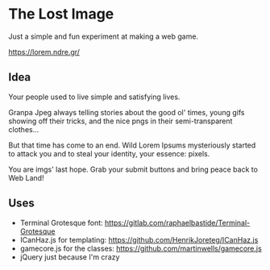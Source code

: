 The Lost Image
==============

Just a simple and fun experiment at making a web game.

https://lorem.ndre.gr/

Idea
----

Your people used to live simple and satisfying lives.

Granpa Jpeg always telling stories about the good ol' times, young gifs showing off their tricks, and the nice pngs in their semi-transparent clothes...

But that time has come to an end. Wild Lorem Ipsums mysteriously started to attack you and to steal your identity, your essence: pixels.

You are imgs' last hope. Grab your submit buttons and bring peace back to Web Land!

Uses
----
- Terminal Grotesque font: https://gitlab.com/raphaelbastide/Terminal-Grotesque
- ICanHaz.js for templating: https://github.com/HenrikJoreteg/ICanHaz.js
- gamecore.js for the classes: https://github.com/martinwells/gamecore.js
- jQuery just because I'm crazy
